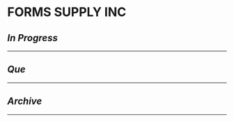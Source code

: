 # FORMS  SUPPLY INC

## *In Progress*

--------------------

## *Que*

-----------------------------------
## *Archive*

-----------------------------------

